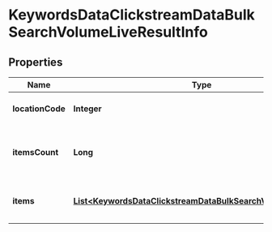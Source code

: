 

# KeywordsDataClickstreamDataBulkSearchVolumeLiveResultInfo


## Properties

| Name | Type | Description | Notes |
|------------ | ------------- | ------------- | -------------|
|**locationCode** | **Integer** | location code in a POST array |  [optional] |
|**itemsCount** | **Long** | the number of results returned in the items array |  [optional] |
|**items** | [**List&lt;KeywordsDataClickstreamDataBulkSearchVolumeLiveItem&gt;**](KeywordsDataClickstreamDataBulkSearchVolumeLiveItem.md) | contains keywords and related data |  [optional] |



